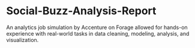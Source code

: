 # Social-Buzz-Analysis-Report
An analytics job simulation by Accenture on Forage allowed for hands-on experience with real-world tasks in data cleaning, modeling, analysis, and visualization.

